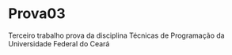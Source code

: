 # Prova03
Terceiro trabalho prova da disciplina Técnicas de Programação da Universidade Federal do Ceará
